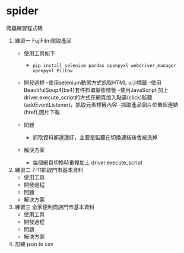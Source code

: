 # spider
爬蟲練習程式碼

1. 練習一 FujiFilm爬取產品
    * 使用工具如下
        * `pip install selenium pandas openpyxl webdriver_manager openpyxl Pillow`
        
    * 開發過程
        -使用selenium動態方式抓取HTML ul,li標籤
        -使用BeautifulSoup4(bs4)套件抓取靜態標籤
        -使用JavaScript 加上 driver.execute_script的方式在網頁加入點選(click)監聽(addEventListener)，抓取元素標籤內容
        -抓取產品圖片位置超連結(href),圖片下載
    * 問題
        * 抓取資料都還還好，主要是監聽在切換連結後會被洗掉
    * 解決方案
        * 每個網頁切換時重複加上 driver.execute_script
2. 練習二 7-11抓取門市基本資料
    * 使用工具
    * 開發過程
    * 問題
    * 解決方案
3. 練習三 全家便利商店門市基本資料
    * 使用工具
    * 開發過程
    * 問題
    * 解決方案
4. 加練 json to csv




